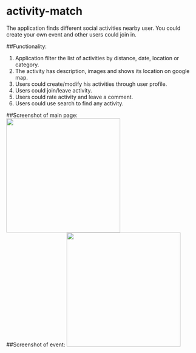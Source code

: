 # activity-match
The application finds different social activities nearby user. You could create your own event and other users could join in.  

##Functionality:  
1. Application filter the list of activities by distance, date, location or category.  
2. The activity has description, images and shows its location on google map.  
3. Users could create/modify his activities through user profile.  
4. Users could join/leave activity.
5. Users could rate activity and leave a comment.
6. Users could use search to find any activity.  

##Screenshot of main page:  
<img src="https://cloud.githubusercontent.com/assets/20603944/22866001/fc0581c0-f16e-11e6-9d7c-d4691796723d.jpg" width="300">  
##Screenshot of event: 
<img src="https://cloud.githubusercontent.com/assets/20603944/23253280/3837cc64-f9b4-11e6-86fa-90d44ffc2ae7.jpg" width="300">  
